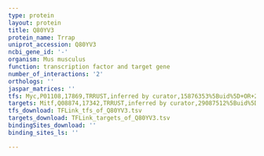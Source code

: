 ```yaml
---
type: protein
layout: protein
title: Q80YV3
protein_name: Trrap
uniprot_accession: Q80YV3
ncbi_gene_id: '-'
organism: Mus musculus
function: transcription factor and target gene
number_of_interactions: '2'
orthologs: ''
jaspar_matrices: ''
tfs: Myc,P01108,17869,TRRUST,inferred by curator,15876353%5Buid%5D+OR+29087512%5Buid%5D,Yes
targets: Mitf,Q08874,17342,TRRUST,inferred by curator,29087512%5Buid%5D+OR+15581068%5Buid%5D,Yes
tfs_download: TFLink_tfs_of_Q80YV3.tsv
targets_download: TFLink_targets_of_Q80YV3.tsv
bindingSites_download: ''
binding_sites_ls: ''

---
```

